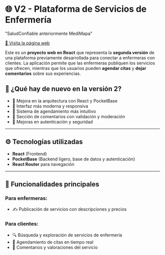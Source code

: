 # 🌐 V2 - Plataforma de Servicios de Enfermería 
"SaludConfiable anteriormente MediMapa"

[🔗 Visita la página web](https://saludconfiable.netlify.app/)

Este es un **proyecto web en React** que representa la **segunda versión** de una plataforma previamente desarrollada para conectar a enfermeras con clientes. La aplicación permite que las enfermeras publiquen los servicios que ofrecen, mientras que los usuarios pueden **agendar citas** y **dejar comentarios** sobre sus experiencias.

## 🚀 ¿Qué hay de nuevo en la versión 2?

- 🧩 Mejora en la arquitectura con React y PocketBase
- 🎨 Interfaz más moderna y responsiva
- 📅 Sistema de agendamiento más intuitivo
- 💬 Sección de comentarios con validación y moderación
- 🔐 Mejoras en autenticación y seguridad

---

## ⚙️ Tecnologías utilizadas

- **React** (Frontend)
- **PocketBase** (Backend ligero, base de datos y autenticación)
- **React Router** para navegación
---

## 🧪 Funcionalidades principales

### Para enfermeras:
- ✍️ Publicación de servicios con descripciones y precios

### Para clientes:
- 🔍 Búsqueda y exploración de servicios de enfermería
- 📅 Agendamiento de citas en tiempo real
- 💬 Comentarios y valoraciones del servicio
